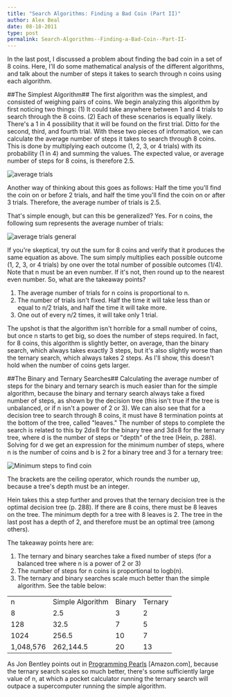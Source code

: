 ```yaml
---
title: "Search Algorithms: Finding a Bad Coin (Part II)"
author: Alex Beal
date: 08-18-2011
type: post
permalink: Search-Algorithms--Finding-a-Bad-Coin--Part-II-
---
```


In the last post, I discussed a problem about finding the bad coin in a set of 8 coins. Here, I'll do some mathematical analysis of the different algorithms, and talk about the number of steps it takes to search through n coins using each algorithm.

##The Simplest Algorithm##
The first algorithm was the simplest, and consisted of weighing pairs of coins. We begin analyzing this algorithm by first noticing two things: (1) It could take anywhere between 1 and 4 trials to search through the 8 coins. (2) Each of these scenarios is equally likely. There's a 1 in 4 possibility that it will be found on the first trial. Ditto for the second, third, and fourth trial. With these two pieces of information, we can calculate the average number of steps it takes to search through 8 coins. This is done by multiplying each outcome (1, 2, 3, or 4 trials) with its probability (1 in 4) and summing the values. The expected value, or average number of steps for 8 coins, is therefore 2.5.  

![average trials](http://media.usrsb.in/bad-coin/avg-trials.png)  

Another way of thinking about this goes as follows: Half the time you'll find the coin on or before 2 trials, and half the time you'll find the coin on or after 3 trials. Therefore, the average number of trials is 2.5.  

That's simple enough, but can this be generalized? Yes. For n coins, the following sum represents the average number of trials:  

![average trials general](http://media.usrsb.in/bad-coin/avgstepssimple.png)  

If you're skeptical, try out the sum for 8 coins and verify that it produces the same equation as above. The sum simply multiplies each possible outcome (1, 2, 3, or 4 trials) by one over the total number of possible outcomes (1/4). Note that n must be an even number. If it's not, then round up to the nearest even number.
So, what are the takeaway points?

1. The average number of trials for n coins is proportional to n.
2. The number of trials isn't fixed. Half the time it will take less than or equal to n/2 trials, and half the time it will take more.
3. One out of every n/2 times, it will take only 1 trial.

The upshot is that the algorithm isn't horrible for a small number of coins, but once n starts to get big, so does the number of steps required. In fact, for 8 coins, this algorithm is slightly better, on average, than the binary search, which always takes exactly 3 steps, but it's also slightly worse than the ternary search, which always takes 2 steps. As I'll show, this doesn't hold when the number of coins gets larger.

##The Binary and Ternary Searches##
Calculating the average number of steps for the binary and ternary search is much easier than for the simple algorithm, because the binary and ternary search always take a fixed number of steps, as shown by the decision tree (this isn't true if the tree is unbalanced, or if n isn't a power of 2 or 3). We can also see that for a decision tree to search through 8 coins, it must have 8 termination points at the bottom of the tree, called "leaves." The number of steps to complete the search is related to this by 2d≥8 for the binary tree and 3d≥8 for the ternary tree, where d is the number of steps or "depth" of the tree (Hein, p. 288). Solving for d we get an expression for the minimum number of steps, where n is the number of coins and b is 2 for a binary tree and 3 for a ternary tree:  

![Minimum steps to find coin](http://media.usrsb.in/bad-coin/treesteps.png)  

The brackets are the ceiling operator, which rounds the number up, because a tree's depth must be an integer.  

Hein takes this a step further and proves that the ternary decision tree is the optimal decision tree (p. 288). If there are 8 coins, there must be 8 leaves on the tree. The minimum depth for a tree with 8 leaves is 2. The tree in the last post has a depth of 2, and therefore must be an optimal tree (among others).  

The takeaway points here are:

1. The ternary and binary searches take a fixed number of steps (for a balanced tree where n is a power of 2 or 3)
2. The number of steps for n coins is proportional to logb(n).
3. The ternary and binary searches scale much better than the simple algorithm. See the table below:

<table>
<tr><td>n</td><td>Simple Algorithm</td><td>Binary</td><td>Ternary</td></tr>
<tr><td>8</td><td>2.5</td><td>3</td><td>2</td></tr>
<tr><td>128</td><td>32.5</td><td>7</td><td>5</td></tr>
<tr><td>1024</td><td>256.5</td><td>10</td><td>7</td></tr>
<tr><td>1,048,576</td><td>262,144.5</td><td>20</td><td>13</td></tr>
</table>

As Jon Bentley points out in [Programming Pearls](http://www.amazon.com/Programming-Pearls-2nd-Jon-Bentley/dp/0201657880) [Amazon.com], because the ternary search scales so much better, there's some sufficiently large value of n, at which a pocket calculator running the ternary search will outpace a supercomputer running the simple algorithm.
